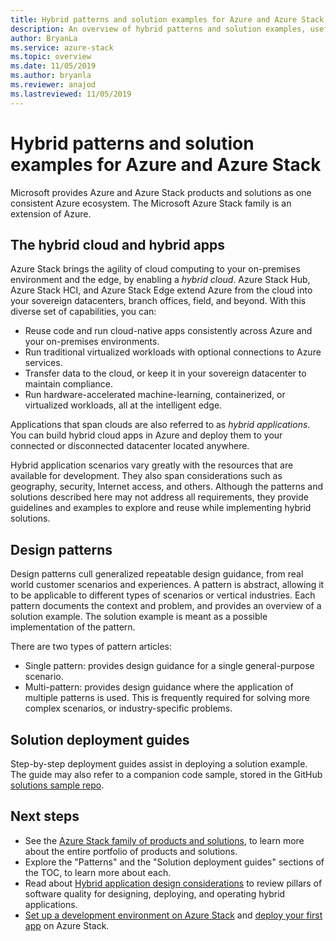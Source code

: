 ```yaml
---
title: Hybrid patterns and solution examples for Azure and Azure Stack
description: An overview of hybrid patterns and solution examples, useful for learning and building hybrid solutions on Azure and Azure Stack.
author: BryanLa
ms.service: azure-stack
ms.topic: overview
ms.date: 11/05/2019
ms.author: bryanla
ms.reviewer: anajod
ms.lastreviewed: 11/05/2019
---
```


# Hybrid patterns and solution examples for Azure and Azure Stack

Microsoft provides Azure and Azure Stack products and solutions as one consistent Azure ecosystem. The Microsoft Azure Stack family is an extension of Azure. 

## The hybrid cloud and hybrid apps

Azure Stack brings the agility of cloud computing to your on-premises environment and the edge, by enabling a *hybrid cloud*. Azure Stack Hub, Azure Stack HCI, and Azure Stack Edge extend Azure from the cloud into your sovereign datacenters, branch offices, field, and beyond. With this diverse set of capabilities, you can:

- Reuse code and run cloud-native apps consistently across Azure and your on-premises environments.
- Run traditional virtualized workloads with optional connections to Azure services.
- Transfer data to the cloud, or keep it in your sovereign datacenter to maintain compliance.
- Run hardware-accelerated machine-learning, containerized, or virtualized workloads, all at the intelligent edge.

Applications that span clouds are also referred to as *hybrid applications*. You can build hybrid cloud apps in Azure and deploy them to your connected or disconnected datacenter located anywhere.

Hybrid application scenarios vary greatly with the resources that are available for development. They also span considerations such as geography, security, Internet access, and others. Although the patterns and solutions described here may not address all requirements, they provide guidelines and examples to explore and reuse while implementing hybrid solutions.

## Design patterns

Design patterns cull generalized repeatable design guidance, from real world customer scenarios and experiences. A pattern is abstract, allowing it to be applicable to different types of scenarios or vertical industries. Each pattern documents the context and problem, and provides an overview of a solution example. The solution example is meant as a possible implementation of the pattern.

There are two types of pattern articles:

- Single pattern: provides design guidance for a single general-purpose scenario.
- Multi-pattern: provides design guidance where the application of multiple patterns is used. This is frequently required for solving more complex scenarios, or industry-specific problems.

## Solution deployment guides

Step-by-step deployment guides assist in deploying a solution example. The guide may also refer to a companion code sample, stored in the GitHub [solutions sample repo](https://github.com/Azure-Samples/azure-intelligent-edge-patterns). 

## Next steps

- See the [Azure Stack family of products and solutions](/azure-stack), to learn more about the entire portfolio of products and solutions.
- Explore the "Patterns" and the "Solution deployment guides" sections of the TOC, to learn more about each.
- Read about [Hybrid application design considerations](overview-app-design-considerations.md) to review pillars of software quality for designing, deploying, and operating hybrid applications.
- [Set up a development environment on Azure Stack](../user/azure-stack-dev-start.md) and [deploy your first app](../user/azure-stack-dev-start-deploy-app.md) on Azure Stack.
